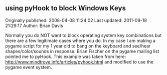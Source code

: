 ## using pyHook to block Windows Keys

Originally published: 2008-04-08 11:24:02
Last updated: 2011-09-18 21:29:17
Author: Brian Davis

Normally you do NOT want to block operating system key combinations but there are a few legitimate cases where you do. In my case I am making a pygame script for my 1 year old to bang on the keyboard and see/hear shapes/color/sounds in response. Brian Fischer on the pygame mailing list pointed me to pyHook. This example was taken from here: http://www.mindtrove.info/articles/pyhook.html and modified to use the pygame event system.